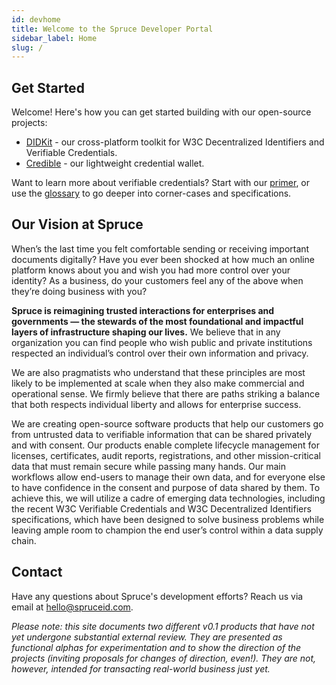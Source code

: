 ```yaml
---
id: devhome
title: Welcome to the Spruce Developer Portal
sidebar_label: Home
slug: /
---
```


## Get Started

Welcome! Here's how you can get started building with our open-source projects:

- [DIDKit](/docs/didkit) - our cross-platform toolkit for W3C
  Decentralized Identifiers and Verifiable Credentials.
- [Credible](/docs/credible) - our lightweight credential wallet.

Want to learn more about verifiable credentials? Start
with our [primer](primer.md), or use the
[glossary](glossary.md) to go deeper into corner-cases and specifications.

## Our Vision at Spruce

When’s the last time you felt comfortable sending or receiving important
documents digitally? Have you ever been shocked at how much an online platform
knows about you and wish you had more control over your identity? As a business,
do your customers feel any of the above when they’re doing business with you?

**Spruce is reimagining trusted interactions for enterprises and governments — the
stewards of the most foundational and impactful layers of infrastructure shaping
our lives.** We believe that in any organization you can find people who wish
public and private institutions respected an individual’s control over their own
information and privacy.

We are also pragmatists who understand that these
principles are most likely to be implemented at scale when they also make
commercial and operational sense. We firmly believe that there are paths
striking a balance that both respects individual liberty and allows for
enterprise success.

We are creating open-source software products that help our customers go from
untrusted data to verifiable information that can be shared privately and with
consent. Our products enable complete lifecycle management for licenses,
certificates, audit reports, registrations, and other mission-critical data that
must remain secure while passing many hands. Our main workflows allow end-users
to manage their own data, and for everyone else to have confidence in the
consent and purpose of data shared by them. To achieve this, we will utilize a
cadre of emerging data technologies, including the recent W3C Verifiable
Credentials and W3C Decentralized Identifiers specifications, which have been
designed to solve business problems while leaving ample room to champion the end
user’s control within a data supply chain.

## Contact

Have any questions about Spruce's development efforts? Reach us via email at
hello@spruceid.com.

_Please note: this site documents two different v0.1 products that have not yet
undergone substantial external review. They are presented as functional alphas
for experimentation and to show the direction of the projects (inviting
proposals for changes of direction, even!). They are not, however, intended for
transacting real-world business just yet._
